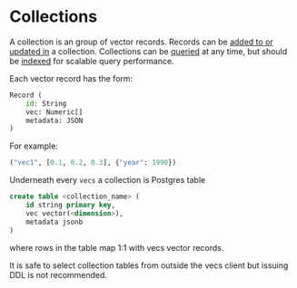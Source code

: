 # Collections

A collection is an group of vector records.
Records can be [added to or updated in](api.md/#upserting-vectors) a collection.
Collections can be [queried](api.md/#query) at any time, but should be [indexed](api.md/#create-an-index) for scalable query performance.

Each vector record has the form:

```python
Record (
    id: String
    vec: Numeric[]
    metadata: JSON
)
```

For example:
```python
("vec1", [0.1, 0.2, 0.3], {"year": 1990})
```

Underneath every `vecs` a collection is Postgres table

```sql
create table <collection_name> (
    id string primary key,
    vec vector(<dimension>),
    metadata jsonb
)
```
where rows in the table map 1:1 with vecs vector records.

It is safe to select collection tables from outside the vecs client but issuing DDL is not recommended.
